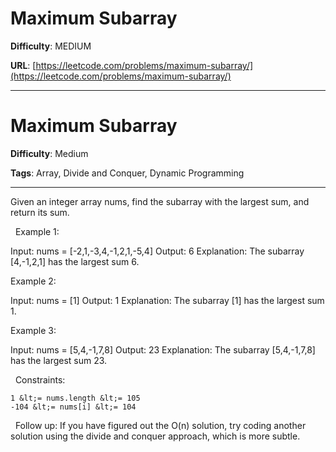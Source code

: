 # Maximum Subarray

**Difficulty**: MEDIUM

**URL**: [https://leetcode.com/problems/maximum-subarray/](https://leetcode.com/problems/maximum-subarray/)

---

# Maximum Subarray

**Difficulty**: Medium

**Tags**: Array, Divide and Conquer, Dynamic Programming

---

Given an integer array nums, find the subarray with the largest sum, and return its sum.

&nbsp;
Example 1:


Input: nums = [-2,1,-3,4,-1,2,1,-5,4]
Output: 6
Explanation: The subarray [4,-1,2,1] has the largest sum 6.


Example 2:


Input: nums = [1]
Output: 1
Explanation: The subarray [1] has the largest sum 1.


Example 3:


Input: nums = [5,4,-1,7,8]
Output: 23
Explanation: The subarray [5,4,-1,7,8] has the largest sum 23.


&nbsp;
Constraints:


	1 &lt;= nums.length &lt;= 105
	-104 &lt;= nums[i] &lt;= 104


&nbsp;
Follow up: If you have figured out the O(n) solution, try coding another solution using the divide and conquer approach, which is more subtle.


